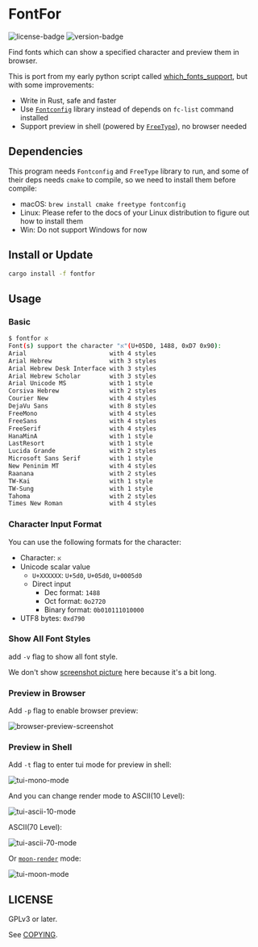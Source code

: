 # FontFor

![license-badge] ![version-badge]

Find fonts which can show a specified character and preview them in browser.

This is port from my early python script called [which_fonts_support][which_fonts_support-github], but with some improvements:

- Write in Rust, safe and faster
- Use [`Fontconfig`][fontconfig-home] library instead of depends on `fc-list` command installed
- Support preview in shell (powered by [`FreeType`][free-type-home]), no browser needed

## Dependencies

This program needs `Fontconfig` and `FreeType` library to run, and some of their deps needs `cmake` to compile, so we need to install them before compile:

- macOS: `brew install cmake freetype fontconfig`
- Linux: Please refer to the docs of your Linux distribution to figure out how to install them
- Win: Do not support Windows for now

## Install or Update

```bash
cargo install -f fontfor
```

## Usage

### Basic

```bash
$ fontfor א
Font(s) support the character "א"(U+05D0, 1488, 0xD7 0x90):
Arial                       with 4 styles
Arial Hebrew                with 3 styles
Arial Hebrew Desk Interface with 3 styles
Arial Hebrew Scholar        with 3 styles
Arial Unicode MS            with 1 style
Corsiva Hebrew              with 2 styles
Courier New                 with 4 styles
DejaVu Sans                 with 8 styles
FreeMono                    with 4 styles
FreeSans                    with 4 styles
FreeSerif                   with 4 styles
HanaMinA                    with 1 style
LastResort                  with 1 style
Lucida Grande               with 2 styles
Microsoft Sans Serif        with 1 style
New Peninim MT              with 4 styles
Raanana                     with 2 styles
TW-Kai                      with 1 style
TW-Sung                     with 1 style
Tahoma                      with 2 styles
Times New Roman             with 4 styles
```

### Character Input Format

You can use the following formats for the character:

- Character: `א`
- Unicode scalar value
  - `U+XXXXXX`: `U+5d0`, `U+05d0`, `U+0005d0`
  - Direct input
    - Dec format: `1488`
    - Oct format: `0o2720`
    - Binary format: `0b010111010000`
- UTF8 bytes: `0xd790`

### Show All Font Styles

add `-v` flag to show all font style.

We don't show [screenshot picture][verbose-mode-screenshot] here because it's a bit long.

### Preview in Browser

Add `-p` flag to enable browser preview:

![browser-preview-screenshot]

### Preview in Shell

Add `-t` flag to enter tui mode for preview in shell:

![tui-mono-mode]

And you can change render mode to ASCII(10 Level):

![tui-ascii-10-mode]

ASCII(70 Level):

![tui-ascii-70-mode]

Or [`moon-render`][moon-render-github] mode:

![tui-moon-mode]

## LICENSE

GPLv3 or later.

See [COPYING][COPYING-file].

[license-badge]: https://img.shields.io/crates/l/fontfor?style=flat-square
[version-badge]: https://img.shields.io/crates/v/fontfor?style=flat-square
[fontconfig-home]: https://www.freedesktop.org/wiki/Software/fontconfig/
[free-type-home]: https://www.freetype.org/
[which_fonts_support-github]: https://github.com/7sDream/which_fonts_support
[verbose-mode-screenshot]: https://rikka.7sdre.am/files/22ea7500-525b-47ba-9c4e-6ef963999983.png
[browser-preview-screenshot]: https://rikka.7sdre.am/files/81994541-9e44-4e96-827f-ddc960c03b26.png
[tui-mono-mode]: https://rikka.7sdre.am/files/c7a7a685-3966-4fb4-8e9e-0cc53636e406.png
[tui-ascii-10-mode]: https://rikka.7sdre.am/files/77d4b267-00e4-4ab2-abe3-dc0569769566.png
[tui-ascii-70-mode]: https://rikka.7sdre.am/files/59262531-7d4c-4228-be2f-3149c14c86d2.png
[tui-moon-mode]: https://rikka.7sdre.am/files/8128a291-27a7-42bd-813e-1136f971cdb3.png
[moon-render-github]: https://github.com/7sDream/moon-render
[COPYING-file]: https://github.com/7sDream/fontfor/blob/master/COPYING
